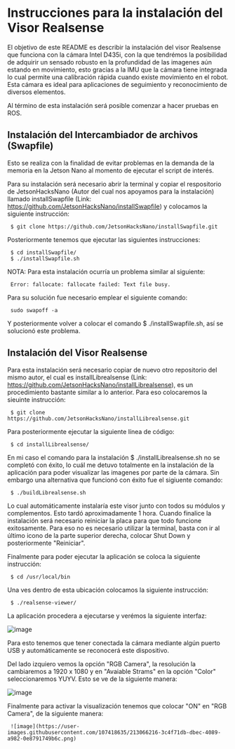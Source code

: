 
# Instrucciones para la instalación del Visor Realsense 

El objetivo de este README es describir la instalación del visor Realsense que funciona con la cámara Intel D435i, con la que tendrémos la posibilidad de adquirir un sensado robusto en la profundidad de las imagenes aún estando en movimiento, esto gracias a la IMU que la cámara tiene integrada lo cual permite una calibración rápida cuando existe movimiento en el robot. Esta cámara es ideal para aplicaciones de seguimiento y reconocimiento de diversos elementos. 

Al término de esta instalación será posible comenzar a hacer pruebas en ROS.

## Instalación del Intercambiador de archivos (Swapfile)

Esto se realiza con la finalidad de evitar problemas en la demanda de la memoria en la Jetson Nano al momento de ejecutar el script de interés. 

Para su instalación será necesario abrir la terminal y copiar el respositorio de JetsonHacksNano (Autor del cual nos apoyamos para la instalación) llamado installSwapfile (Link: https://github.com/JetsonHacksNano/installSwapfile) y colocamos la siguiente instrucción: 

     $ git clone https://github.com/JetsonHacksNano/installSwapfile.git

Posteriormente tenemos que ejecutar las siguientes instrucciones: 

     $ cd installSwapfile/
     $ ./installSwapfile.sh

NOTA: Para esta instalación ocurría un problema similar al siguiente:

     Error: fallocate: fallocate failed: Text file busy.
     
Para su solución fue necesario emplear el siguiente comando: 

     sudo swapoff -a

Y posteriormente volver a colocar el comando $ ./installSwapfile.sh, así se solucionó este problema. 

## Instalación del Visor Realsense

Para esta instalación será necesario copiar de nuevo otro repositorio del mismo autor, el cual es installLibrealsense (Link: https://github.com/JetsonHacksNano/installLibrealsense), es un procedimiento bastante similar a lo anterior. Para eso colocaremos la sieuinte instrucción: 

     $ git clone https://github.com/JetsonHacksNano/installLibrealsense.git
     
Para posteriormente ejecutar la siguiente línea de código: 

     $ cd installLibrealsense/ 

En mi caso el comando para la instalación $ ./installLibrealsense.sh no se completó con éxito, lo cuál me detuvo totalmente en la instalación de la aplicación para poder visualizar las imagenes por parte de la cámara. Sin embargo una alternativa que funcionó con éxito fue el sigiuente comando: 

     $ ./buildLibrealsense.sh
    
Lo cual automáticamente instalaría este visor junto con todos su módulos y complementos. Esto tardó aproximadamente 1 hora. Cuando finalice la instalación será necesario reiniciar la placa para que todo funcione exitosamente. Para eso no es necesario utilizar la terminal, basta con ir al último icono de la parte superior derecha, colocar Shut Down y posteriormente "Reiniciar". 

Finalmente para poder ejecutar la aplicación se coloca la siguiente instrucción: 

     $ cd /usr/local/bin
     
Una ves dentro de esta ubicación colocamos la siguiente instrucción: 

     $ ./realsense-viewer/
     
La aplicación procedera a ejecutarse y verémos la siguiente interfaz:

![image](https://user-images.githubusercontent.com/107418635/213064186-c411e289-11bf-4f63-88c1-1079c2f7ea69.png)

Para esto tenemos que tener conectada la cámara mediante algún puerto USB y automáticamente se reconocerá este dispositivo.

Del lado izquiero vemos la opción "RGB Camera", la resolución la cambiaremos a 1920 x 1080 y en "Avaiable Strams" en la opción "Color" seleccionaremos YUYV. Esto se ve de la siguiente manera: 

![image](https://user-images.githubusercontent.com/107418635/213065376-0fa27b32-63ff-416d-861b-115b92f15f29.png)

Finalmente para activar la visualización tenemos que colocar "ON" en "RGB Camera", de la siguiente manera: 

     ![image](https://user-images.githubusercontent.com/107418635/213066216-3c4f71db-dbec-4089-a982-0e8791749b6c.png)
